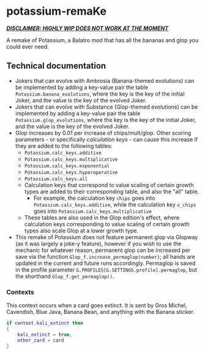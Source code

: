 # potassium-remaKe
***<u>DISCLAIMER: HIGHLY WIP DOES NOT WORK AT THE MOMENT</u>***

A remake of Potassium, a Balatro mod that has all the bananas and glop you could ever need.

## Technical documentation
- Jokers that can evolve with Ambrosia (Banana-themed evolutions) can be implemented by adding a key-value pair the table `Potassium.banana_evolutions`, where the key is the key of the initial Joker, and the value is the key of the evolved Joker.
- Jokers that can evolve with Substance (Glop-themed evolutions) can be implemented by adding a key-value pair the table `Potassium.glop_evolutions`, where the key is the key of the initial Joker, and the value is the key of the evolved Joker.
- Glop increases by 0.01 per increase of chips/mult/glop. Other scoring parameters - or specifically *calculation keys* - can cause this increase if they are added to the following tables:
  - `Potassium.calc_keys.additive`
  - `Potassium.calc_keys.multiplicative`
  - `Potassium.calc_keys.exponential`
  - `Potassium.calc_keys.hyperoperative`
  - `Potassium.calc_keys.all`
  - Calculation keys that correspond to value scaling of certain growth types are added to their corresponding table, and also the "all" table.
    - For example, the calculation key `chips` goes into `Potassium.calc_keys.additive`, while the calculation key `x_chips` goes into `Potassium.calc_keys.multiplicative`
  - These tables are also used in the Glop edition's effect, where calculation keys corresponding to value scaling of certain growth types also scale Glop at a lower growth type.
- This remake of Potassium does not feature permanent glop via Glopway (as it was largely a joke-y feature), however if you wish to use the mechanic for whatever reason, permanent glop can be increased per save via the function `Glop_f.increase_permaglop(number)`; all hands are updated in the current and future runs accordingly. Permaglop is saved in the profile parameter `G.PROFILES[G.SETTINGS.profile].permaglop`, but the shorthand `Glop_f.get_permaglop()`.

### Contexts
This context occurs when a card goes extinct. It is sent by Gros Michel, Cavendish, Blue Java, Banana Bean, and anything with the Banana sticker.
```lua
if context.kali_extinct then
{
    kali_extinct = true,
    other_card = card
}
```
